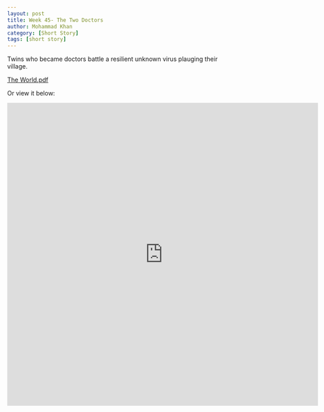 ```yaml
---
layout: post
title: Week 45- The Two Doctors
author: Mohammad Khan
category: [Short Story]
tags: [short story]
---
```

Twins who became doctors battle a resilient unknown virus plauging their village.



<p><a href="https://drive.google.com/file/d/1SGXYBc7_TXVXO67ZTjNXjLB-3_bmEoO8/view?usp=sharing">
The World.pdf</a></p>


Or view it below: 
<!-- <embed src="https://drive.google.com/file/d/1mrL8nISYXGzBGAjVw-4hgwagVCEkNMaT/view?usp=sharing#toolbar=0" width="800px" height="2100px" /> -->
<iframe
src="https://drive.google.com/file/d/1SGXYBc7_TXVXO67ZTjNXjLB-3_bmEoO8/view?usp=sharing&embedded=true"
style="width:718px; height:700px;" frameborder="0"></iframe>
